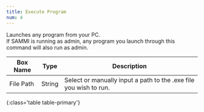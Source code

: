 ```yaml
---
title: Execute Program
num: 4
---
```


Launches any program from your PC.\
If SAMMI is running as admin, any program you launch through this command will also run as admin.

| Box Name | Type | Description |
|-------|--------|--------
|File Path|	String|	Select or manually input a path to the .exe file you wish to run.
{:class='table table-primary'}









